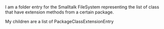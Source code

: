I am a folder entry for the Smalltalk FileSystem representing the list of class that have extension methods from a certain package.

My children are a list of PackageClassExtensionEntry